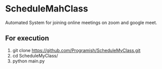# ScheduleMahClass
Automated System for joining online meetings on zoom and google meet.

## For execution
1. git clone https://github.com/Programish/ScheduleMyClass.git
2. cd ScheduleMyClass/
3. python main.py
